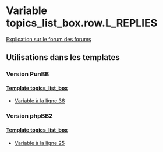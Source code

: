 # Variable topics_list_box.row.L_REPLIES
[Explication sur le forum des forums](http://forum.forumactif.com/t294113-listing-des-variables#topics_list_box.row.L_REPLIES)
## Utilisations dans les templates
### Version PunBB
#### [Template topics_list_box](punbb/topics_list_box.md)
* [Variable à la ligne 36](../punbb/topics_list_box.tpl#L36)
### Version phpBB2
#### [Template topics_list_box](subsilver/topics_list_box.md)
* [Variable à la ligne 25](../subsilver/topics_list_box.tpl#L25)